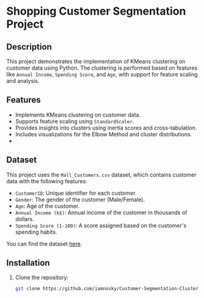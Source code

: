 # Shopping Customer Segmentation Project

## Description
This project demonstrates the implementation of KMeans clustering on customer data using Python. The clustering is performed based on features like `Annual Income`, `Spending Score`, and `Age`, with support for feature scaling and analysis.

## Features
- Implements KMeans clustering on customer data.
- Supports feature scaling using `StandardScaler`.
- Provides insights into clusters using inertia scores and cross-tabulation.
- Includes visualizations for the Elbow Method and cluster distributions.
- 
## Dataset
This project uses the `Mall_Customers.csv` dataset, which contains customer data with the following features:
- `CustomerID`: Unique identifier for each customer.
- `Gender`: The gender of the customer (Male/Female).
- `Age`: Age of the customer.
- `Annual Income (k$)`: Annual income of the customer in thousands of dollars.
- `Spending Score (1-100)`: A score assigned based on the customer's spending habits.

You can find the dataset [here](data/Mall_Customers.csv).

## Installation
1. Clone the repository:
   ```bash
   git clone https://github.com/iamnosky/Customer-Segmentation-Clustering-Analysis.git
